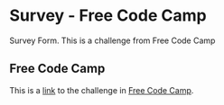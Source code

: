 # Survey - Free Code Camp

Survey Form. This is a challenge from Free Code Camp

## Free Code Camp

This is a [link](https://www.freecodecamp.org/learn/responsive-web-design/responsive-web-design-projects/build-a-survey-form) to the challenge in [Free Code Camp](https://www.freecodecamp.org/).
